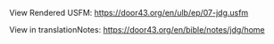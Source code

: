View Rendered USFM: https://door43.org/en/ulb/ep/07-jdg.usfm

View in translationNotes: https://door43.org/en/bible/notes/jdg/home
